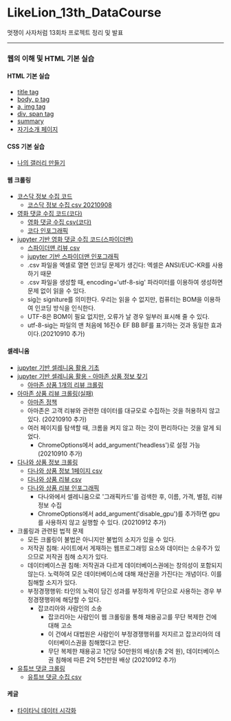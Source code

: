 # LikeLion_13th_DataCourse
멋쟁이 사자처럼 13회차 프로젝트 정리 및 발표

***

### 웹의 이해 및 HTML 기본 실습
  #### HTML 기본 실습
  * [title tag](https://github.com/KimJinYeon/LikeLion_13th_DataCourse/blob/main/01_web_html/01_html_title.html)
  * [body, p tag](https://github.com/KimJinYeon/LikeLion_13th_DataCourse/blob/main/01_web_html/02_html_body.html)
  * [a, img tag](https://github.com/KimJinYeon/LikeLion_13th_DataCourse/blob/main/01_web_html/03_html_link_img.html)
  * [div, span tag](https://github.com/KimJinYeon/LikeLion_13th_DataCourse/blob/main/01_web_html/04_html_div_span.html)
  * [summary](https://github.com/KimJinYeon/LikeLion_13th_DataCourse/blob/main/01_web_html/05_html_summary.html)
  * [자기소개 페이지](https://kimjinyeon.github.io/LikeLion_13th_DataCourse/01_web_html/kimjinyeon/main.html)
    
  #### CSS 기본 실습
  * [나의 갤러리 만들기](https://kimjinyeon.github.io/LikeLion_13th_DataCourse/02_css_practice/11_img_gallery.html)
  
  #### 웹 크롤링
  * [코스닥 정보 수집 코드](https://github.com/KimJinYeon/LikeLion_13th_DataCourse/blob/main/04_web_data/07_kosdaq.py)
    - [코스닥 정보 수집 csv 20210908](https://github.com/KimJinYeon/LikeLion_13th_DataCourse/blob/main/04_web_data/kosdaq_csv)
  * [영화 댓글 수집 코드(코다)](https://github.com/KimJinYeon/LikeLion_13th_DataCourse/blob/main/04_web_data/12_review2.py)
    - [영화 댓글 수집 csv(코다)](https://github.com/KimJinYeon/LikeLion_13th_DataCourse/blob/main/04_web_data/코다댓글.csv)
    - [코다 인포그래픽](https://kimjinyeon.github.io/LikeLion_13th_DataCourse/04_web_data/김진연_wordcloud_코다.png)
  * [jupyter 기반 영화 댓글 수집 코드(스파이더맨)](https://github.com/KimJinYeon/LikeLion_13th_DataCourse/blob/main/05_selenium/movie.ipynb)
    - [스파이더맨 리뷰 csv](https://github.com/KimJinYeon/LikeLion_13th_DataCourse/blob/main/05_selenium/%EC%8A%A4%ED%8C%8C%EC%9D%B4%EB%8D%94%EB%A7%A8%EB%A6%AC%EB%B7%B0.csv)
    - [jupyter 기반 스파이더맨 인포그래픽](https://github.com/KimJinYeon/LikeLion_13th_DataCourse/blob/main/05_selenium/wordcloud_%EC%8A%A4%ED%8C%8C%EC%9D%B4%EB%8D%94%EB%A7%A8.png)
    - .csv 파일을 엑셀로 열면 인코딩 문제가 생긴다: 엑셀은 ANSI/EUC-KR를 사용하기 때문
    - .csv 파일을 생성할 때, encoding='utf-8-sig' 파라미터를 이용하여 생성하면 문제 없이 읽을 수 있다.
    - sig는 signiture를 의미한다. 우리는 읽을 수 없지만, 컴퓨터는 BOM을 이용하여 인코딩 방식을 인식한다.
    - UTF-8은 BOM이 필요 없지만, 오류가 날 경우 일부러 표시해 줄 수 있다.
    - utf-8-sig는 파일의 맨 처음에 16진수 EF BB BF를 표기하는 것과 동일한 효과이다.(20210910 추가)

  #### 셀레니움
  * [jupyter 기반 셀레니움 활용 기초](https://github.com/KimJinYeon/LikeLion_13th_DataCourse/blob/main/05_selenium/selenium.ipynb)
  * [jupyter 기반 셀레니움 활용 - 아마존 상품 정보 찾기](https://github.com/KimJinYeon/LikeLion_13th_DataCourse/blob/main/05_selenium/selenium2.ipynb)
    - [아마존 상품 1개의 리뷰 크롤링](https://github.com/KimJinYeon/LikeLion_13th_DataCourse/blob/main/05_selenium/amazon_computer_review.csv)
  * [아마존 상품 리뷰 크롤링(실패)](https://github.com/KimJinYeon/LikeLion_13th_DataCourse/blob/main/05_selenium/amazon_review.py)
    - [아마존 정책](https://www.amazon.com/robots.txt)
    - 아마존은 고객 리뷰와 관련한 데이터를 대규모로 수집하는 것을 허용하지 않고 있다. (20210910 추가)
    - 여러 페이지를 탐색할 때, 크롬을 켜지 않고 하는 것이 편리하다는 것을 알게 되었다.
      + ChromeOptions에서 add_argument('headless')로 설정 가능 (20210910 추가)
  * [다나와 상품 정보 크롤링](https://github.com/KimJinYeon/LikeLion_13th_DataCourse/blob/main/05_selenium/danawa.py)
    - [다나와 상품 정보 1페이지 csv](https://github.com/KimJinYeon/LikeLion_13th_DataCourse/blob/main/05_selenium/danawa_vga_info_p1.csv)
    - [다나와 상품 리뷰 csv](https://github.com/KimJinYeon/LikeLion_13th_DataCourse/blob/main/05_selenium/danawa_com.csv)
    - [다나와 상품 리뷰 인포그래픽](https://github.com/KimJinYeon/LikeLion_13th_DataCourse/blob/main/05_selenium/danawa_vga_wordcloud.png)
      - 다나와에서 셀레니움으로 '그래픽카드'를 검색한 후, 이름, 가격, 별점, 리뷰 정보 수집
      - ChromeOptions에서 add_argument('disable_gpu')를 추가하면 gpu를 사용하지 않고 실행할 수 있다. (20210912 추가)
  * 크롤링과 관련된 법적 문제
    - 모든 크롤링이 불법은 아니지만 불법의 소지가 있을 수 있다.
    - 저작권 침해: 사이트에서 게재하는 웹프로그래밍 요소와 데이터는 소유주가 있으므로 저작권 침해 소지가 있다.
    - 데이터베이스권 침해: 저작권과 다르게 데이터베이스권에는 창의성이 포함되지 않는다. 노력하여 모은 데이터베이스에 대해 재산권을 가진다는 개념이다. 이를 침해할 소지가 있다.
    - 부정경쟁행위: 타인의 노력이 담긴 성과를 부정하게 무단으로 사용하는 경우 부정경쟁행위에 해당할 수 있다.
      + 잡코리아와 사람인의 소송
        + 잡코리아는 사람인이 웹 크롤링을 통해 채용공고를 무단 복제한 건에 대해 고소
        + 이 건에서 대법원은 사람인이 부정경쟁행위를 저지르고 잡코리아의 데이터베이스권을 침해했다고 판단. 
        + 무단 복제한 채용공고 1건당 50만원의 배상(총 2억 원), 데이터베이스권 침해에 따른 2억 5천만원 배상 (20210912 추가)
  * [유튜브 댓글 크롤링](https://github.com/KimJinYeon/LikeLion_13th_DataCourse/blob/main/05_selenium/youtube.py)
    - [유튜브 댓글 수집 csv](https://github.com/KimJinYeon/LikeLion_13th_DataCourse/blob/main/05_selenium/yt_comment.csv)

  #### 케글
  * [타이타닉 데이터 시각화](https://github.com/KimJinYeon/LikeLion_13th_DataCourse/blob/main/06_library/matplotlib.ipynb)
